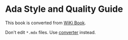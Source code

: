 # Ada Style and Quality Guide

This book is converted from [WiKi Book](https://en.wikibooks.org/wiki/Ada_Style_Guide).

Don't edit `*.mdx` files.
Use [converter](https://github.com/ada-lang-io/import-style-guide) instead.
